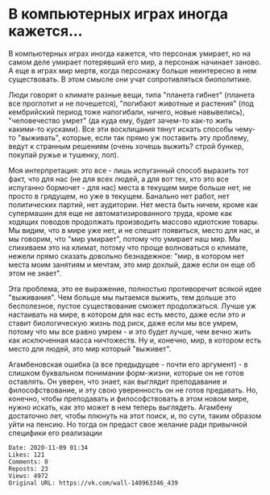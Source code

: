 # В компьютерных играх иногда кажется...

В компьютерных играх иногда кажется, что персонаж умирает, но на самом деле умирает потерявший его мир, а персонаж начинает заново. А еще в играх мир мертв, когда персонажу больше неинтересно в нем существовать. В этом смысле они учат сопротивляться биополитике.

Люди говорят о климате разные вещи, типа "планета гибнет" (планета все проглотит и не почешется), "погибают животные и растения" (под кембрийский период тоже напогибали, ничего, новые навывелись), "человечество умрет" (да куда ему, будет зачем-то как-то жить какими-то кусками). Все эти восклицания тянут искать способы чему-то "выживать", которые, если так прямо уж поставить эту проблему, ведут к странным решениям (очень хочешь выжить? строй бункер, покупай ружье и тушенку, лол). 
 
Моя интерпретация: это все - лишь испуганный способ выразить тот факт, что для нас (не для всех людей, а для вот тех, кто это все испуганно бормочет - для нас) места в текущем мире больше нет, не просто в грядущем, но уже в текущем. Банально нет работ, нет политических партий, нет аудитории. Нет места быть ничем, кроме как супермашин для еще не автоматизированного труда, кроме как ходящих поводов продолжать производить массово идиотские товары. Мы видим, что в мире уже нет, и не спешит появиться, место для нас, и мы говорим, что "мир умирает", потому что умирает наш мир. Мы спихиваем это на климат, потому что проще волноваться о климате, нежели прямо сказать довольно безнадежное: "мир, в котором нет места моим занятиям и мечтам, это мир дохлый, даже если он еще об этом не знает". 
 
Эта проблема, это ее выражение, полностью противоречит всякой идее "выживания". Чем больше мы пытаемся выжить, тем дольше это бесполезное, пустое существование сможет продолжаться. Лучше уж настаивать на мире, в котором для нас есть место, даже если это и ставит биологическую жизнь под риск, даже если мы все умрем, потому что мы все равно умрем - и это будет лучше, чем вечно жить как исключенная масса ничтожеств. Ну и, конечно, мир, в котором есть место для людей, это мир который "выживет". 
 
Агамбеновская ошибка (а все предыдущее - почти его аргумент) - в слишком буквальном понимании форм-жизни, которые он не готов оставлять. Он уверен, что знает, как выглядит преподавание и философствование, и эту свою уверенность он не готов предавать. Но, конечно, чтобы преподавать и философствовать в этом новом мире, нужно искать, как это может в нем теперь выглядеть. Агамбену достаточно лет, чтобы плюнуть на этот поиск, и, по сути, таким образом уйти на пенсию. Но тогда он предаст свое желание ради привычной специфики его реализации

    Date: 2020-11-09 01:34
    Likes: 121
    Comments: 0
    Reposts: 23
    Views: 4972
    Original URL: https://vk.com/wall-140963346_439

